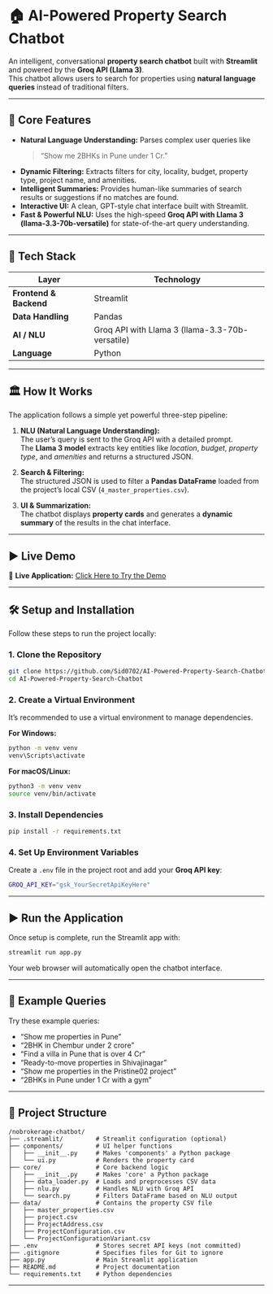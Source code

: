 # 🏠 AI-Powered Property Search Chatbot

An intelligent, conversational **property search chatbot** built with **Streamlit** and powered by the **Groq API (Llama 3)**.  
This chatbot allows users to search for properties using **natural language queries** instead of traditional filters.  

---

## 🚀 Core Features

- **Natural Language Understanding:** Parses complex user queries like  
  > “Show me 2BHKs in Pune under 1 Cr.”
- **Dynamic Filtering:** Extracts filters for city, locality, budget, property type, project name, and amenities.
- **Intelligent Summaries:** Provides human-like summaries of search results or suggestions if no matches are found.
- **Interactive UI:** A clean, GPT-style chat interface built with Streamlit.
- **Fast & Powerful NLU:** Uses the high-speed **Groq API with Llama 3 (llama-3.3-70b-versatile)** for state-of-the-art query understanding.

---

## 🧠 Tech Stack

| Layer | Technology |
|-------|-------------|
| **Frontend & Backend** | Streamlit |
| **Data Handling** | Pandas |
| **AI / NLU** | Groq API with Llama 3 (llama-3.3-70b-versatile) |
| **Language** | Python |

---

## 🏛️ How It Works

The application follows a simple yet powerful three-step pipeline:

1. **NLU (Natural Language Understanding):**  
   The user’s query is sent to the Groq API with a detailed prompt.  
   The **Llama 3 model** extracts key entities like *location*, *budget*, *property type*, and *amenities* and returns a structured JSON.

2. **Search & Filtering:**  
   The structured JSON is used to filter a **Pandas DataFrame** loaded from the project’s local CSV (`4_master_properties.csv`).

3. **UI & Summarization:**  
   The chatbot displays **property cards** and generates a **dynamic summary** of the results in the chat interface.

---

## ▶️ Live Demo

🔗 **Live Application:** [Click Here to Try the Demo](https://ai-powered-property-search-chatbot.streamlit.app/)

---

## 🛠️ Setup and Installation

Follow these steps to run the project locally:

### 1. Clone the Repository
```bash
git clone https://github.com/Sid0702/AI-Powered-Property-Search-Chatbot.git
cd AI-Powered-Property-Search-Chatbot
```

### 2. Create a Virtual Environment

It’s recommended to use a virtual environment to manage dependencies.

**For Windows:**

```bash
python -m venv venv
venv\Scripts\activate
```

**For macOS/Linux:**

```bash
python3 -m venv venv
source venv/bin/activate
```

### 3. Install Dependencies

```bash
pip install -r requirements.txt
```

### 4. Set Up Environment Variables

Create a `.env` file in the project root and add your **Groq API key**:

```bash
GROQ_API_KEY="gsk_YourSecretApiKeyHere"
```

---

## ▶️ Run the Application

Once setup is complete, run the Streamlit app with:

```bash
streamlit run app.py
```

Your web browser will automatically open the chatbot interface.

---

## 💬 Example Queries

Try these example queries:

* “Show me properties in Pune”
* “2BHK in Chembur under 2 crore”
* “Find a villa in Pune that is over 4 Cr”
* “Ready-to-move properties in Shivajinagar”
* “Show me properties in the Pristine02 project”
* “2BHKs in Pune under 1 Cr with a gym”

---

## 📂 Project Structure

```
/nobrokerage-chatbot/
├── .streamlit/         # Streamlit configuration (optional)
├── components/         # UI helper functions
│   ├── __init__.py     # Makes 'components' a Python package
│   └── ui.py           # Renders the property card
├── core/               # Core backend logic
│   ├── __init__.py     # Makes 'core' a Python package
│   ├── data_loader.py  # Loads and preprocesses CSV data
│   ├── nlu.py          # Handles NLU with Groq API
│   └── search.py       # Filters DataFrame based on NLU output
├── data/               # Contains the property CSV file
│   ├── master_properties.csv
│   ├── project.csv
│   ├── ProjectAddress.csv
│   ├── ProjectConfiguration.csv
│   └── ProjectConfigurationVariant.csv
├── .env                # Stores secret API keys (not committed)
├── .gitignore          # Specifies files for Git to ignore
├── app.py              # Main Streamlit application
├── README.md           # Project documentation
└── requirements.txt    # Python dependencies
```

---
